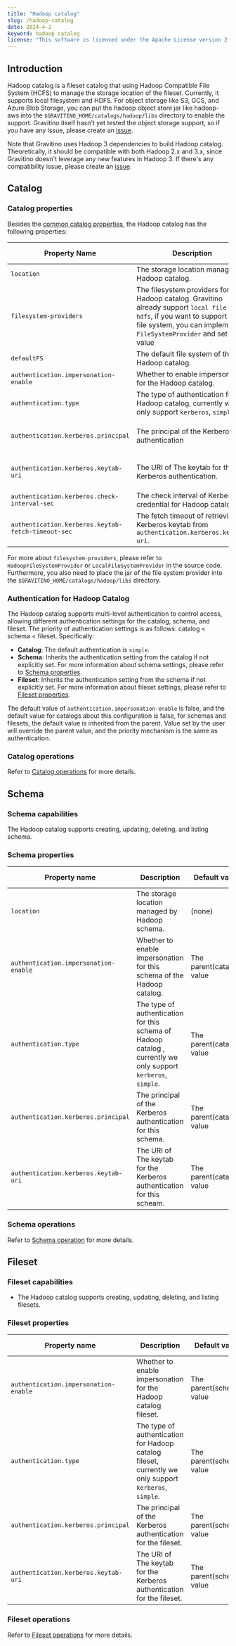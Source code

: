 ```yaml
---
title: "Hadoop catalog"
slug: /hadoop-catalog
date: 2024-4-2
keyword: hadoop catalog
license: "This software is licensed under the Apache License version 2."
---
```


## Introduction

Hadoop catalog is a fileset catalog that using Hadoop Compatible File System (HCFS) to manage
the storage location of the fileset. Currently, it supports local filesystem and HDFS. For
object storage like S3, GCS, and Azure Blob Storage, you can put the hadoop object store jar like
hadoop-aws into the `$GRAVITINO_HOME/catalogs/hadoop/libs` directory to enable the support.
Gravitino itself hasn't yet tested the object storage support, so if you have any issue,
please create an [issue](https://github.com/apache/gravitino/issues).

Note that Gravitino uses Hadoop 3 dependencies to build Hadoop catalog. Theoretically, it should be
compatible with both Hadoop 2.x and 3.x, since Gravitino doesn't leverage any new features in
Hadoop 3. If there's any compatibility issue, please create an [issue](https://github.com/apache/gravitino/issues).

## Catalog

### Catalog properties

Besides the [common catalog properties](./gravitino-server-config.md#gravitino-catalog-properties-configuration), the Hadoop catalog has the following properties:

| Property Name                                      | Description                                                                                                                                                                                             | Default Value | Required                                                    | Since Version |
|----------------------------------------------------|---------------------------------------------------------------------------------------------------------------------------------------------------------------------------------------------------------|---------------|-------------------------------------------------------------|---------------|
| `location`                                         | The storage location managed by Hadoop catalog.                                                                                                                                                         | (none)        | No                                                          | 0.5.0         |
| `filesystem-providers`                             | The filesystem providers for the Hadoop catalog. Gravitino already support `local file` and `hdfs`, if you want to support other file system, you can implement `FileSystemProvider` and set this value | (none)        | No                                                          | 0.7.0         |
| `defaultFS`                                        | The default file system of this Hadoop catalog.                                                                                                                                                         | (none)        | No                                                          | 0.7.0         |
| `authentication.impersonation-enable`              | Whether to enable impersonation for the Hadoop catalog.                                                                                                                                                 | `false`       | No                                                          | 0.5.1         |
| `authentication.type`                              | The type of authentication for Hadoop catalog, currently we only support `kerberos`, `simple`.                                                                                                          | `simple`      | No                                                          | 0.5.1         |
| `authentication.kerberos.principal`                | The principal of the Kerberos authentication                                                                                                                                                            | (none)        | required if the value of `authentication.type` is Kerberos. | 0.5.1         |
| `authentication.kerberos.keytab-uri`               | The URI of The keytab for the Kerberos authentication.                                                                                                                                                  | (none)        | required if the value of `authentication.type` is Kerberos. | 0.5.1         |
| `authentication.kerberos.check-interval-sec`       | The check interval of Kerberos credential for Hadoop catalog.                                                                                                                                           | 60            | No                                                          | 0.5.1         |
| `authentication.kerberos.keytab-fetch-timeout-sec` | The fetch timeout of retrieving Kerberos keytab from `authentication.kerberos.keytab-uri`.                                                                                                              | 60            | No                                                          | 0.5.1         |

For more about `filesystem-providers`, please refer to `HadoopFileSystemProvider` or `LocalFileSystemProvider` in the source code. Furthermore, you also need to place the jar of the file system provider into the `$GRAVITINO_HOME/catalogs/hadoop/libs` directory.

### Authentication for Hadoop Catalog

The Hadoop catalog supports multi-level authentication to control access, allowing different authentication settings for the catalog, schema, and fileset. The priority of authentication settings is as follows: catalog < schema < fileset. Specifically:

- **Catalog**: The default authentication is `simple`.
- **Schema**: Inherits the authentication setting from the catalog if not explicitly set. For more information about schema settings, please refer to [Schema properties](#schema-properties).
- **Fileset**: Inherits the authentication setting from the schema if not explicitly set. For more information about fileset settings, please refer to [Fileset properties](#fileset-properties).

The default value of `authentication.impersonation-enable` is false, and the default value for catalogs about this configuration is false, for 
schemas and filesets, the default value is inherited from the parent. Value set by the user will override the parent value, and the priority mechanism is the same as authentication.

### Catalog operations

Refer to [Catalog operations](./manage-fileset-metadata-using-gravitino.md#catalog-operations) for more details.

## Schema

### Schema capabilities

The Hadoop catalog supports creating, updating, deleting, and listing schema.

### Schema properties

| Property name                                      | Description                                                                                                    | Default value             | Required | Since Version   |
|----------------------------------------------------|----------------------------------------------------------------------------------------------------------------|---------------------------|----------|-----------------|
| `location`                                         | The storage location managed by Hadoop schema.                                                                 | (none)                    | No       | 0.5.0           |
| `authentication.impersonation-enable`              | Whether to enable impersonation for this schema of the Hadoop catalog.                                         | The parent(catalog) value | No       | 0.6.0           |
| `authentication.type`                              | The type of authentication for this schema of Hadoop catalog , currently we only support `kerberos`, `simple`. | The parent(catalog) value | No       | 0.6.0           |
| `authentication.kerberos.principal`                | The principal of the Kerberos authentication for this schema.                                                  | The parent(catalog) value | No       | 0.6.0           |
| `authentication.kerberos.keytab-uri`               | The URI of The keytab for the Kerberos authentication for this scheam.                                         | The parent(catalog) value | No       | 0.6.0           |

### Schema operations

Refer to [Schema operation](./manage-fileset-metadata-using-gravitino.md#schema-operations) for more details.

## Fileset

### Fileset capabilities

- The Hadoop catalog supports creating, updating, deleting, and listing filesets.

### Fileset properties

| Property name                                      | Description                                                                                            | Default value            | Required | Since Version   |
|----------------------------------------------------|--------------------------------------------------------------------------------------------------------|--------------------------|----------|-----------------|
| `authentication.impersonation-enable`              | Whether to enable impersonation for the Hadoop catalog fileset.                                        | The parent(schema) value | No       | 0.6.0           |
| `authentication.type`                              | The type of authentication for Hadoop catalog fileset, currently we only support `kerberos`, `simple`. | The parent(schema) value | No       | 0.6.0           |
| `authentication.kerberos.principal`                | The principal of the Kerberos authentication for the fileset.                                          | The parent(schema) value | No       | 0.6.0           |
| `authentication.kerberos.keytab-uri`               | The URI of The keytab for the Kerberos authentication for the fileset.                                 | The parent(schema) value | No       | 0.6.0           |

### Fileset operations

Refer to [Fileset operations](./manage-fileset-metadata-using-gravitino.md#fileset-operations) for more details.
